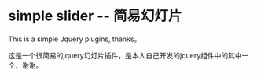 # simple slider -- 简易幻灯片

This is a simple Jquery plugins, thanks。

这是一个很简易的jquery幻灯片插件，是本人自己开发的jquery组件中的其中一个，谢谢。
